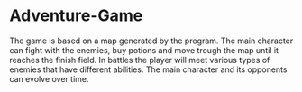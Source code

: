 # Adventure-Game

The game is based on a map generated by the program. The main character can fight with the enemies, buy potions and move trough the map until it reaches the finish field.
In battles the player will meet various types of enemies that have different abilities. The main character and its opponents can evolve over time.

